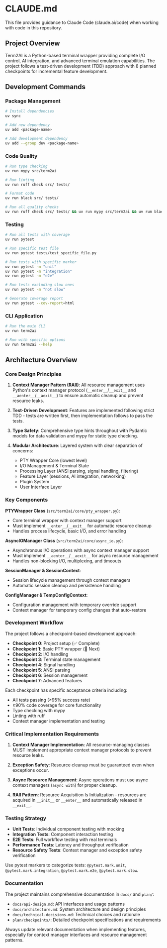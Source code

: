 # CLAUDE.md

This file provides guidance to Claude Code (claude.ai/code) when working with code in this repository.

## Project Overview

Term2AI is a Python-based terminal wrapper providing complete I/O control, AI integration, and advanced terminal emulation capabilities. The project follows a test-driven development (TDD) approach with 8 planned checkpoints for incremental feature development.

## Development Commands

### Package Management
```bash
# Install dependencies
uv sync

# Add new dependency
uv add <package-name>

# Add development dependency  
uv add --group dev <package-name>
```

### Code Quality
```bash
# Run type checking
uv run mypy src/term2ai

# Run linting
uv run ruff check src/ tests/

# Format code
uv run black src/ tests/

# Run all quality checks
uv run ruff check src/ tests/ && uv run mypy src/term2ai && uv run black --check src/ tests/
```

### Testing
```bash
# Run all tests with coverage
uv run pytest

# Run specific test file
uv run pytest tests/test_specific_file.py

# Run tests with specific marker
uv run pytest -m "unit"
uv run pytest -m "integration" 
uv run pytest -m "e2e"

# Run tests excluding slow ones
uv run pytest -m "not slow"

# Generate coverage report
uv run pytest --cov-report=html
```

### CLI Application
```bash
# Run the main CLI
uv run term2ai

# Run with specific options
uv run term2ai --help
```

## Architecture Overview

### Core Design Principles

1. **Context Manager Pattern (RAII)**: All resource management uses Python's context manager protocol (`__enter__`/`__exit__` and `__aenter__`/`__aexit__`) to ensure automatic cleanup and prevent resource leaks.

2. **Test-Driven Development**: Features are implemented following strict TDD - tests are written first, then implementation follows to pass the tests.

3. **Type Safety**: Comprehensive type hints throughout with Pydantic models for data validation and mypy for static type checking.

4. **Modular Architecture**: Layered system with clear separation of concerns:
   - PTY Wrapper Core (lowest level)
   - I/O Management & Terminal State
   - Processing Layer (ANSI parsing, signal handling, filtering)
   - Feature Layer (sessions, AI integration, networking)
   - Plugin System
   - User Interface Layer

### Key Components

**PTYWrapper Class** (`src/term2ai/core/pty_wrapper.py`):
- Core terminal wrapper with context manager support
- Must implement `__enter__`/`__exit__` for automatic resource cleanup
- Handles process lifecycle, basic I/O, and error handling

**AsyncIOManager Class** (`src/term2ai/core/async_io.py`):
- Asynchronous I/O operations with async context manager support  
- Must implement `__aenter__`/`__aexit__` for async resource management
- Handles non-blocking I/O, multiplexing, and timeouts

**SessionManager & SessionContext**:
- Session lifecycle management through context managers
- Automatic session cleanup and persistence handling

**ConfigManager & TempConfigContext**:
- Configuration management with temporary override support
- Context manager for temporary config changes that auto-restore

### Development Workflow

The project follows a checkpoint-based development approach:

- **Checkpoint 0**: Project setup (✅ Complete)
- **Checkpoint 1**: Basic PTY wrapper (🎯 Next)
- **Checkpoint 2**: I/O handling  
- **Checkpoint 3**: Terminal state management
- **Checkpoint 4**: Signal handling
- **Checkpoint 5**: ANSI parsing
- **Checkpoint 6**: Session management  
- **Checkpoint 7**: Advanced features

Each checkpoint has specific acceptance criteria including:
- All tests passing (≥95% success rate)
- ≥90% code coverage for core functionality
- Type checking with mypy
- Linting with ruff
- Context manager implementation and testing

### Critical Implementation Requirements

1. **Context Manager Implementation**: All resource-managing classes MUST implement appropriate context manager protocols to prevent resource leaks.

2. **Exception Safety**: Resource cleanup must be guaranteed even when exceptions occur.

3. **Async Resource Management**: Async operations must use async context managers (`async with`) for proper cleanup.

4. **RAII Pattern**: Resource Acquisition Is Initialization - resources are acquired in `__init__` or `__enter__` and automatically released in `__exit__`.

### Testing Strategy

- **Unit Tests**: Individual component testing with mocking
- **Integration Tests**: Component interaction testing  
- **E2E Tests**: Full workflow testing with real terminals
- **Performance Tests**: Latency and throughput verification
- **Resource Safety Tests**: Context manager and exception safety verification

Use pytest markers to categorize tests: `@pytest.mark.unit`, `@pytest.mark.integration`, `@pytest.mark.e2e`, `@pytest.mark.slow`.

### Documentation

The project maintains comprehensive documentation in `docs/` and `plan/`:
- `docs/api-design.md`: API interfaces and usage patterns
- `docs/architecture.md`: System architecture and design principles  
- `docs/technical-decisions.md`: Technical choices and rationale
- `plan/checkpoints/`: Detailed checkpoint specifications and requirements

Always update relevant documentation when implementing features, especially for context manager interfaces and resource management patterns.